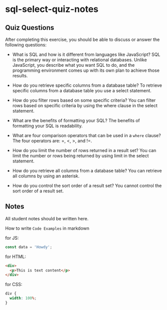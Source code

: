 # sql-select-quiz-notes

## Quiz Questions

After completing this exercise, you should be able to discuss or answer the following questions:

- What is SQL and how is it different from languages like JavaScript?
  SQL is the primary way or interacting with relational databases. Unlike JavaScript, you describe what you want SQL to do, and the programming environment comes up with its own plan to
  achieve those results.

- How do you retrieve specific columns from a database table?
  To retrieve specific columns from a database table you use a select statement.

- How do you filter rows based on some specific criteria?
  You can filter rows based on specific criteria by using the where clause in the select statement.

- What are the benefits of formatting your SQL?
  The benefits of formatting your SQL is readability.

- What are four comparison operators that can be used in a `where` clause?
  The four operators are: =, <, >, and !=.

- How do you limit the number of rows returned in a result set?
  You can limit the number or rows being returned by using limit in the select statement.

- How do you retrieve all columns from a database table?
  You can retrieve all columns by using an asterisk.

- How do you control the sort order of a result set?
  You cannot control the sort order of a result set.

## Notes

All student notes should be written here.

How to write `Code Examples` in markdown

for JS:

```javascript
const data = 'Howdy';
```

for HTML:

```html
<div>
  <p>This is text content</p>
</div>
```

for CSS:

```css
div {
  width: 100%;
}
```
